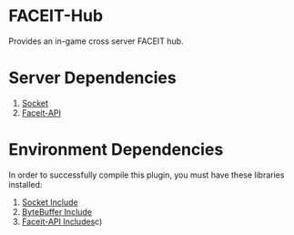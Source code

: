 # FACEIT-Hub
Provides an in-game cross server FACEIT hub.

# Server Dependencies
1. [Socket](https://github.com/JoinedSenses/sm-ext-socket)
2. [Faceit-API](https://forums.alliedmods.net/showthread.php?t=307056)

# Environment Dependencies
In order to successfully compile this plugin, you must have these libraries installed:
1. [Socket Include](https://github.com/JoinedSenses/sm-ext-socket)
2. [ByteBuffer Include](https://github.com/rumblefrog/SM-ByteBuffer-Inc/blob/master/bytebuffer.inc)
3. [Faceit-API Includes](https://forums.alliedmods.net/showthread.php?t=307056)c)
